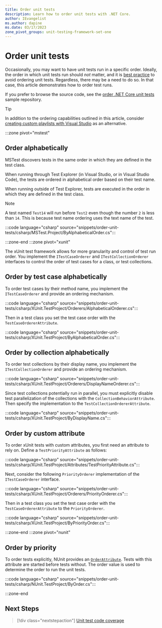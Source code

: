 ```yaml
---
title: Order unit tests
description: Learn how to order unit tests with .NET Core.
author: IEvangelist
ms.author: dapine
ms.date: 03/17/2023
zone_pivot_groups: unit-testing-framework-set-one
---
```


# Order unit tests

Occasionally, you may want to have unit tests run in a specific order. Ideally, the order in which unit tests run should _not_ matter, and it is [best practice](unit-testing-best-practices.md) to avoid ordering unit tests. Regardless, there may be a need to do so. In that case, this article demonstrates how to order test runs.

If you prefer to browse the source code, see the [order .NET Core unit tests](/samples/dotnet/samples/order-unit-tests-cs) sample repository.

> [!TIP]
> In addition to the ordering capabilities outlined in this article, consider [creating custom playlists with Visual Studio](/visualstudio/test/run-unit-tests-with-test-explorer#create-custom-playlists) as an alternative.

:::zone pivot="mstest"

## Order alphabetically

MSTest discovers tests in the same order in which they are defined in the test class. 

When running through Test Explorer (in Visual Studio, or in Visual Studio Code), the tests are ordered in alphabetical order based on their test name.

When running outside of Test Explorer, tests are executed in the order in which they are defined in the test class.

> [!NOTE]
> A test named `Test14` will run before `Test2` even though the number  `2` is less than `14`. This is because test name ordering uses the text name of the test.

:::code language="csharp" source="snippets/order-unit-tests/csharp/MSTest.Project/ByAlphabeticalOrder.cs":::

:::zone-end
:::zone pivot="xunit"

The xUnit test framework allows for more granularity and control of test run order. You implement the `ITestCaseOrderer` and `ITestCollectionOrderer` interfaces to control the order of test cases for a class, or test collections.

## Order by test case alphabetically

To order test cases by their method name, you implement the `ITestCaseOrderer` and provide an ordering mechanism.

:::code language="csharp" source="snippets/order-unit-tests/csharp/XUnit.TestProject/Orderers/AlphabeticalOrderer.cs":::

Then in a test class you set the test case order with the `TestCaseOrdererAttribute`.

:::code language="csharp" source="snippets/order-unit-tests/csharp/XUnit.TestProject/ByAlphabeticalOrder.cs":::

## Order by collection alphabetically

To order test collections by their display name, you implement the `ITestCollectionOrderer` and provide an ordering mechanism.

:::code language="csharp" source="snippets/order-unit-tests/csharp/XUnit.TestProject/Orderers/DisplayNameOrderer.cs":::

Since test collections potentially run in parallel, you must explicitly disable test parallelization of the collections with the `CollectionBehaviorAttribute`. Then specify the implementation to the `TestCollectionOrdererAttribute`.

:::code language="csharp" source="snippets/order-unit-tests/csharp/XUnit.TestProject/ByDisplayName.cs":::

## Order by custom attribute

To order xUnit tests with custom attributes, you first need an attribute to rely on. Define a `TestPriorityAttribute` as follows:

:::code language="csharp" source="snippets/order-unit-tests/csharp/XUnit.TestProject/Attributes/TestPriorityAttribute.cs":::

Next, consider the following `PriorityOrderer` implementation of the `ITestCaseOrderer` interface.

:::code language="csharp" source="snippets/order-unit-tests/csharp/XUnit.TestProject/Orderers/PriorityOrderer.cs":::

Then in a test class you set the test case order with the `TestCaseOrdererAttribute` to the `PriorityOrderer`.

:::code language="csharp" source="snippets/order-unit-tests/csharp/XUnit.TestProject/ByPriorityOrder.cs":::

:::zone-end
:::zone pivot="nunit"

## Order by priority

To order tests explicitly, NUnit provides an [`OrderAttribute`](https://docs.nunit.org/articles/nunit/writing-tests/attributes/order). Tests with this attribute are started before tests without. The order value is used to determine the order to run the unit tests.

:::code language="csharp" source="snippets/order-unit-tests/csharp/NUnit.TestProject/ByOrder.cs":::

:::zone-end

## Next Steps

> [!div class="nextstepaction"]
> [Unit test code coverage](unit-testing-code-coverage.md)

